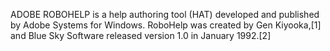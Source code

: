 ADOBE ROBOHELP is a help authoring tool (HAT) developed and published by Adobe Systems for Windows. RoboHelp was created by Gen Kiyooka,[1] and Blue Sky Software released version 1.0 in January 1992.[2]
